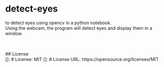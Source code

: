# detect-eyes
to detect eyes using opencv in a python notebook.
<br>
Using the webcam, the program will detect eyes and display them in a window.

<br>
<br>
## License
<br>
[]: # License: MIT
[]: # License URL: https://opensource.org/licenses/MIT
<br>
